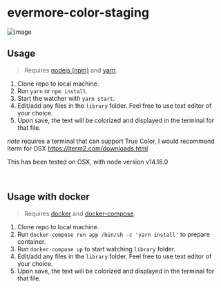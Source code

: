 # evermore-color-staging

![image](https://user-images.githubusercontent.com/62797411/159135162-beea079c-7deb-4db7-98b1-e93948eb6412.png)

## Usage

> Requires [nodejs (npm)](https://docs.npmjs.com/downloading-and-installing-node-js-and-npm) and [yarn](https://yarnpkg.com/getting-started/install).

1) Clone repo to local machine.
2) Run `yarn` or `npm install`.
3) Start the watcher with `yarn start`.
4) Edit/add any files in the `library` folder. Feel free to use text editor of your choice.
5) Upon save, the text will be colorized and displayed in the terminal for that file.

*note* requires a terminal that can support True Color, I would recommend Iterm for OSX
https://iterm2.com/downloads.html

This has been tested on OSX, with node version v14.18.0

<br />

## Usage with docker

> Requires [docker](https://docs.docker.com/get-docker/) and [docker-compose](https://docs.docker.com/compose/install/).

1) Clone repo to local machine.
2) Run `docker-compose run app /bin/sh -c 'yarn install'` to prepare container.
3) Run `docker-compose up` to start watching `library` folder.
4) Edit/add any files in the `library` folder. Feel free to use text editor of your choice.
5) Upon save, the text will be colorized and displayed in the terminal for that file.
